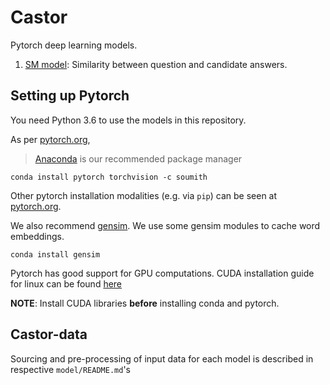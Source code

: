 # Castor

Pytorch deep learning models.

1. [SM model](./sm_model/): Similarity between question and candidate answers.


## Setting up Pytorch

You need Python 3.6 to use the models in this repository.

As per [pytorch.org](pytorch.org), 
> [Anaconda](https://www.continuum.io/downloads) is our recommended package manager

```conda install pytorch torchvision -c soumith```

Other pytorch installation modalities (e.g. via ```pip```) can be seen at [pytorch.org](pytorch.org).

We also recommend [gensim](https://radimrehurek.com/gensim/). We use some gensim modules to cache word embeddings.

```conda install gensim```


Pytorch has good support for GPU computations. 
CUDA installation guide for linux can be found [here](http://docs.nvidia.com/cuda/cuda-installation-guide-linux/)

**NOTE**: Install CUDA libraries **before** installing conda and pytorch.


## Castor-data

Sourcing and pre-processing of input data for each model is described in respective ```model/README.md```'s
